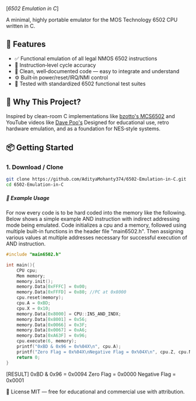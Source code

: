  [*6502 Emulation in C*]

A minimal, highly portable emulator for the MOS Technology 6502 CPU written in C.

## 🔧 Features
- ✅ Functional emulation of all legal NMOS 6502 instructions  
- 🔄 Instruction‑level cycle accuracy  
- 🧩 Clean, well‑documented code — easy to integrate and understand  
- ⚙️ Built‑in power/reset/IRQ/NMI control  
- 🧪 Tested with standardized 6502 functional test suites

## 🧠 Why This Project?
Inspired by clean-room C implementations like [bzotto's MCS6502](https://github.com/bzotto/MCS6502) and YouTube videos like [Dave Poo's](https://youtu.be/qJgsuQoy9bc?si=gLgrE8h7iMOjA0L_)
Designed for educational use, retro hardware emulation, and as a foundation for NES‑style systems.

## 📦 Getting Started

### 1. Download / Clone
```bash
git clone https://github.com/AdityaMohanty374/6502-Emulation-in-C.git
cd 6502-Emulation-in-C
```
##### 🧪 Example Usage

For now every code is to be hard coded into the memory like the following. Below shows a simple example AND instruction with indirect addressing mode being emulated. 
Code initializes a cpu and a memory, followed using multiple built-in functions in the header file "main6502.h". Then assigning various values at multiple addresses 
necessary for successful execution of AND instruction.

```cpp
#include "main6502.h"

int main(){
    CPU cpu;
    Mem memory;
    memory.init();
    memory.Data[0xFFFC] = 0x00;     
    memory.Data[0xFFFD] = 0x80; //PC at 0x8000
    cpu.reset(memory);
    cpu.A = 0xBD;
    cpu.X = 0x10;
    memory.Data[0x8000] = CPU::INS_AND_INDX;
    memory.Data[0x8001] = 0x56;
    memory.Data[0x0066] = 0x3F;
    memory.Data[0x0067] = 0xA6;
    memory.Data[0xA63F] = 0x96;
    cpu.execute(6, memory);
    printf("0xBD & 0x96 = 0x%04X\n", cpu.A);
    printf("Zero Flag = 0x%04X\nNegative Flag = 0x%04X\n", cpu.Z, cpu.N);
    return 0;
}
```
[RESULT]
0xBD & 0x96 = 0x0094
Zero Flag = 0x0000
Negative Flag = 0x0001

📜 License
MIT — free for educational and commercial use with attribution.
